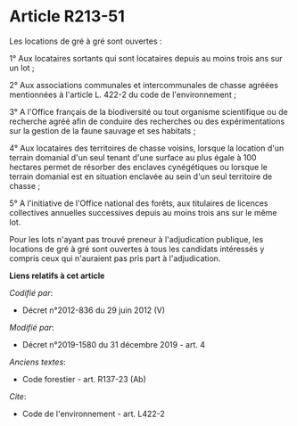 # Article R213-51

Les locations de gré à gré sont ouvertes :

1° Aux locataires sortants qui sont locataires depuis au moins trois ans sur un lot ;

2° Aux associations communales et intercommunales de chasse agréées mentionnées à l'article L. 422-2 du code de
l'environnement ;

3° A l'Office français de la biodiversité ou tout organisme scientifique ou de recherche agréé afin de conduire des
recherches ou des expérimentations sur la gestion de la faune sauvage et ses habitats ;

4° Aux locataires des territoires de chasse voisins, lorsque la location d'un terrain domanial d'un seul tenant d'une surface
au plus égale à 100 hectares permet de résorber des enclaves cynégétiques ou lorsque le terrain domanial est en situation
enclavée au sein d'un seul territoire de chasse ;

5° A l'initiative de l'Office national des forêts, aux titulaires de licences collectives annuelles successives depuis au
moins trois ans sur le même lot.

Pour les lots n'ayant pas trouvé preneur à l'adjudication publique, les locations de gré à gré sont ouvertes à tous les
candidats intéressés y compris ceux qui n'auraient pas pris part à l'adjudication.

**Liens relatifs à cet article**

_Codifié par_:

  - Décret n°2012-836 du 29 juin 2012 (V)

_Modifié par_:

  - Décret n°2019-1580 du 31 décembre 2019 - art. 4

_Anciens textes_:

  - Code forestier - art. R137-23 (Ab)

_Cite_:

  - Code de l'environnement - art. L422-2
